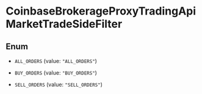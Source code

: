 
# CoinbaseBrokerageProxyTradingApiMarketTradeSideFilter

## Enum


* `ALL_ORDERS` (value: `"ALL_ORDERS"`)

* `BUY_ORDERS` (value: `"BUY_ORDERS"`)

* `SELL_ORDERS` (value: `"SELL_ORDERS"`)



